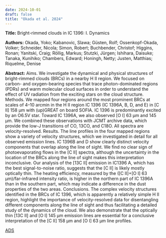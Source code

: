 ```yaml
---
date: 2024-10-01
draft: false
title: "Okada et al. 2024"
---
```


**Title:** Bright-rimmed clouds in IC 1396: I. Dynamics

**Authors:**  Okada, Yoko; Kabanovic, Slawa; Güsten, Rolf; Ossenkopf-Okada, Volker; Schneider, Nicola; Simon, Robert; Buchbender, Christof; Higgins, Ronan; Yanitski, Craig; Röllig, Markus; Stutzki, Jürgen; Ishihara, Daisuke; Tanaka, Kunihiko; Chambers, Edward; Honingh, Netty; Justen, Matthias; Riquelme, Denise

**Abstract:** Aims. We investigate the dynamical and physical structures of bright-rimmed clouds (BRCs) in a nearby H II region. We focused on carbon- and oxygen-bearing species that trace photon-dominated regions (PDRs) and warm molecular cloud surfaces in order to understand the effect of UV radiation from the exciting stars on the cloud structure. Methods. We mapped four regions around the most prominent BRCs at scales of 4–10 arcmin in the H II region IC 1396 (IC 1396A, B, D, and E) in [C II] 158 µm with (up)GREAT on board SOFIA. IC 1396 is predominantly excited by an O6.5V star. Toward IC 1396A, we also observed [O I] 63 µm and 145 µm. We combined these observations with JCMT archive data, which provide the low-J transitions of CO, 13CO, and C18O. All spectra are velocity-resolved. Results. The line profiles in the four mapped regions show a variety of velocity structures, which we investigated in detail for all observed emission lines. IC 1396B and D show clearly distinct velocity components that overlap along the line of sight. We find no clear sign of photoevaporating flows in the [C II] spectra, although the uncertainty in the location of the BRCs along the line of sight makes this interpretation inconclusive. Our analysis of the [13C II] emission in IC1396 A, which has the best signal-to-noise ratio, suggests that the [C II] is likely mostly optically thin. The heating efficiency, measured by the ([C II]+[O I] 63 µm)/far-infrared intensity ratio, is higher in the northern part of IC 1396A than in the southern part, which may indicate a difference in the dust properties of the two areas. Conclusions. The complex velocity structures identified in the BRCs of IC 1396, which is apparently a relatively simple H II region, highlight the importance of velocity-resolved data for disentangling different components along the line of sight and thus facilitating a detailed study of the dynamics of the cloud. We also demonstrate that the optically thin [13C II] and [O I] 145 µm emission lines are essential for a conclusive interpretation of the [C II] 158 µm and [O I] 63 µm line profiles.

[ADS](https://ui.adsabs.harvard.edu/abs/2024A%26A...690A..45O/abstract)
